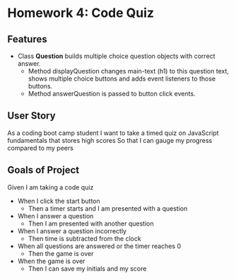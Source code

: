 # Homework 4: Code Quiz

## Features
* Class **Question** builds multiple choice question objects with correct answer. 
    * Method displayQuestion changes main-text (h1) to this question text, 
    shows multiple choice buttons and adds event listeners to those buttons.
    * Method answerQuestion is passed to button click events. 

## User Story

As a coding boot camp student
I want to take a timed quiz on JavaScript fundamentals that stores high scores
So that I can gauge my progress compared to my peers

## Goals of Project

Given I am taking a code quiz

* When I click the start button
    * Then a timer starts and I am presented with a question
* When I answer a question
    * Then I am presented with another question
* When I answer a question incorrectly
    * Then time is subtracted from the clock
* When all questions are answered or the timer reaches 0
    * Then the game is over
* When the game is over
    * Then I can save my initials and my score

